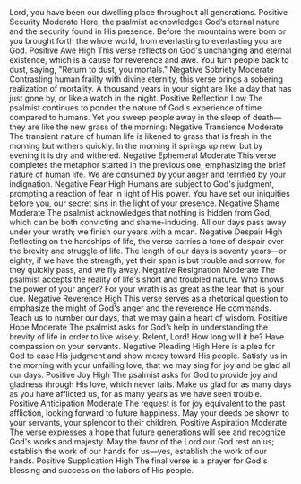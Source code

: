 <sentimentAnalysis>
    <psalm number="90">
        <verse number="1">
            <text>Lord, you have been our dwelling place throughout all generations.</text>
            <polarity>Positive</polarity>
            <emotion>Security</emotion>
            <intensity>Moderate</intensity>
            <context>Here, the psalmist acknowledges God’s eternal nature and the security found in His presence.</context>
        </verse>
        <verse number="2">
            <text>Before the mountains were born or you brought forth the whole world, from everlasting to everlasting you are God.</text>
            <polarity>Positive</polarity>
            <emotion>Awe</emotion>
            <intensity>High</intensity>
            <context>This verse reflects on God's unchanging and eternal existence, which is a cause for reverence and awe.</context>
        </verse>
        <verse number="3">
            <text>You turn people back to dust, saying, "Return to dust, you mortals."</text>
            <polarity>Negative</polarity>
            <emotion>Sobriety</emotion>
            <intensity>Moderate</intensity>
            <context>Contrasting human frailty with divine eternity, this verse brings a sobering realization of mortality.</context>
        </verse>
        <verse number="4">
            <text>A thousand years in your sight are like a day that has just gone by, or like a watch in the night.</text>
            <polarity>Positive</polarity>
            <emotion>Reflection</emotion>
            <intensity>Low</intensity>
            <context>The psalmist continues to ponder the nature of God's experience of time compared to humans.</context>
        </verse>
        <verse number="5">
            <text>Yet you sweep people away in the sleep of death—they are like the new grass of the morning:</text>
            <polarity>Negative</polarity>
            <emotion>Transience</emotion>
            <intensity>Moderate</intensity>
            <context>The transient nature of human life is likened to grass that is fresh in the morning but withers quickly.</context>
        </verse>
        <verse number="6">
            <text>In the morning it springs up new, but by evening it is dry and withered.</text>
            <polarity>Negative</polarity>
            <emotion>Ephemeral</emotion>
            <intensity>Moderate</intensity>
            <context>This verse completes the metaphor started in the previous one, emphasizing the brief nature of human life.</context>
        </verse>
        <verse number="7">
            <text>We are consumed by your anger and terrified by your indignation.</text>
            <polarity>Negative</polarity>
            <emotion>Fear</emotion>
            <intensity>High</intensity>
            <context>Humans are subject to God's judgment, prompting a reaction of fear in light of His power.</context>
        </verse>
        <verse number="8">
            <text>You have set our iniquities before you, our secret sins in the light of your presence.</text>
            <polarity>Negative</polarity>
            <emotion>Shame</emotion>
            <intensity>Moderate</intensity>
            <context>The psalmist acknowledges that nothing is hidden from God, which can be both convicting and shame-inducing.</context>
        </verse>
        <verse number="9">
            <text>All our days pass away under your wrath; we finish our years with a moan.</text>
            <polarity>Negative</polarity>
            <emotion>Despair</emotion>
            <intensity>High</intensity>
            <context>Reflecting on the hardships of life, the verse carries a tone of despair over the brevity and struggle of life.</context>
        </verse>
        <verse number="10">
            <text>The length of our days is seventy years—or eighty, if we have the strength; yet their span is but trouble and sorrow, for they quickly pass, and we fly away.</text>
            <polarity>Negative</polarity>
            <emotion>Resignation</emotion>
            <intensity>Moderate</intensity>
            <context>The psalmist accepts the reality of life's short and troubled nature.</context>
        </verse>
        <verse number="11">
            <text>Who knows the power of your anger? For your wrath is as great as the fear that is your due.</text>
            <polarity>Negative</polarity>
            <emotion>Reverence</emotion>
            <intensity>High</intensity>
            <context>This verse serves as a rhetorical question to emphasize the might of God's anger and the reverence He commands.</context>
        </verse>
        <verse number="12">
            <text>Teach us to number our days, that we may gain a heart of wisdom.</text>
            <polarity>Positive</polarity>
            <emotion>Hope</emotion>
            <intensity>Moderate</intensity>
            <context>The psalmist asks for God’s help in understanding the brevity of life in order to live wisely.</context>
        </verse>
        <verse number="13">
            <text>Relent, Lord! How long will it be? Have compassion on your servants.</text>
            <polarity>Negative</polarity>
            <emotion>Pleading</emotion>
            <intensity>High</intensity>
            <context>Here is a plea for God to ease His judgment and show mercy toward His people.</context>
        </verse>
        <verse number="14">
            <text>Satisfy us in the morning with your unfailing love, that we may sing for joy and be glad all our days.</text>
            <polarity>Positive</polarity>
            <emotion>Joy</emotion>
            <intensity>High</intensity>
            <context>The psalmist asks for God to provide joy and gladness through His love, which never fails.</context>
        </verse>
        <verse number="15">
            <text>Make us glad for as many days as you have afflicted us, for as many years as we have seen trouble.</text>
            <polarity>Positive</polarity>
            <emotion>Anticipation</emotion>
            <intensity>Moderate</intensity>
            <context>The request is for joy equivalent to the past affliction, looking forward to future happiness.</context>
        </verse>
        <verse number="16">
            <text>May your deeds be shown to your servants, your splendor to their children.</text>
            <polarity>Positive</polarity>
            <emotion>Aspiration</emotion>
            <intensity>Moderate</intensity>
            <context>The verse expresses a hope that future generations will see and recognize God's works and majesty.</context>
        </verse>
        <verse number="17">
            <text>May the favor of the Lord our God rest on us; establish the work of our hands for us—yes, establish the work of our hands.</text>
            <polarity>Positive</polarity>
            <emotion>Supplication</emotion>
            <intensity>High</intensity>
            <context>The final verse is a prayer for God's blessing and success on the labors of His people.</context>
        </verse>
    </psalm>
</sentimentAnalysis>